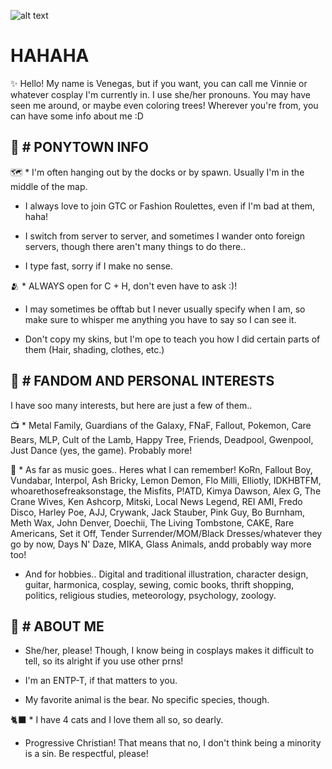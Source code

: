 ![alt text]([http://url/to/img.png](https://i.pinimg.com/736x/99/ac/fd/99acfde9d1dc56c412ab0122974a8e39.jpg))

# HAHAHA
✨ Hello! My name is Venegas, but if you want, you can call me Vinnie or whatever cosplay I'm currently in. I use she/her pronouns. You may have seen me around, or maybe even coloring trees! Wherever you're from, you can have some info about me :D

🍎 # PONYTOWN INFO
---- 

🗺️ * I'm often hanging out by the docks or by spawn. Usually I'm in the middle of the map.

* I always love to join GTC or Fashion Roulettes, even if I'm bad at them, haha!

* I switch from server to server, and sometimes I wander onto foreign servers, though there aren't many things to do there..

* I type fast, sorry if I make no sense.

🫂 * ALWAYS open for C + H, don't even have to ask :)!

* I may sometimes be offtab but I never usually specify when I am, so make sure to whisper me anything you have to say so I can see it.
  
* Don't copy my skins, but I'm ope to teach you how I did certain parts of them (Hair, shading, clothes, etc.)
  
 🎨 # FANDOM AND PERSONAL INTERESTS
  ----

I have soo many interests, but here are just a few of them..

📺 * Metal Family, Guardians of the Galaxy, FNaF, Fallout, Pokemon, Care Bears, MLP, Cult of the Lamb, Happy Tree, Friends, Deadpool, Gwenpool, Just Dance (yes, the game). Probably more!

🎵 * As far as music goes.. Heres what I can remember! KoRn, Fallout Boy, Vundabar, Interpol, Ash Bricky, Lemon Demon, Flo Milli, Elliotly, IDKHBTFM, whoarethosefreaksonstage, the Misfits, P!ATD, Kimya Dawson, Alex G, The Crane Wives, Ken Ashcorp, Mitski, Local News Legend, REI AMI, Fredo Disco, Harley Poe, AJJ, Crywank, Jack Stauber, Pink Guy, Bo Burnham, Meth Wax, John Denver, Doechii, The Living Tombstone, CAKE, Rare Americans, Set it Off, Tender Surrender/MOM/Black Dresses/whatever they go by now, Days N' Daze, MIKA, Glass Animals, andd probably way more too!

* And for hobbies.. Digital and traditional illustration, character design, guitar, harmonica, cosplay, sewing, comic books, thrift shopping, politics, religious studies, meteorology, psychology, zoology.


:raccoon: # ABOUT ME
----

* She/her, please! Though, I know being in cosplays makes it difficult to tell, so its alright if you use other prns!

* I'm an ENTP-T, if that matters to you.

* My favorite animal is the bear. No specific species, though.

🐈‍⬛ * I have 4 cats and I love them all so, so dearly. 

* Progressive Christian! That means that no, I don't think being a minority is a sin. Be respectful, please!
